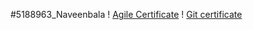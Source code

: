 #5188963_Naveenbala
! [Agile Certificate](Agilecertificate.png)
! [Git certificate](Gitcertifcate.png)
